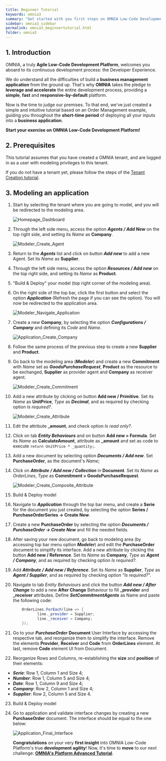```yaml
---
title: Beginner Tutorial
keywords: omnia3
summary: "Get started with you first steps on OMNIA Low-Code Development Platform"
sidebar: omnia3_sidebar
permalink: omnia3_beginnertutorial.html
folder: omnia3
---
```


## 1. Introduction

OMNIA, a truly **Agile Low-Code Development Platform**, welcomes you aboard to its continuous development process: the Developer Experience.

We do understand all the difficulties of build a **business management application** from the ground up. That's why **OMNIA** takes the pledge to **leverage and accelerate** the entire development process, providing a **simple**, **fast** and **responsive-by-default** platform.

Now is the time to judge our premises. To that end, we've just created a simple and intuitive tutorial based on an Order Management example, guiding you throughout the **short-time period** of deploying all your inputs into a **business application**.

**Start your exercise on OMNIA Low-Code Development Platform!**

## 2. Prerequisites

This tutorial assumes that you have created a OMNIA tenant, and are logged in as a user with modeling privileges to this tenant.

If you do not have a tenant yet, please follow the steps of the [Tenant Creation tutorial](omnia3_tenantcreation.html).

## 3. Modeling an application

1. Start by selecting the tenant where you are going to model, and you will be redirected to the modeling area.
 
    ![Homepage_Dashboard](/images/tutorials/beginner/Modeler-Homepage.PNG)
 
2. Through the left side menu, access the option ***Agents / Add New*** on the top right side, and setting its *Name* as **Company**.

    ![Modeler_Create_Agent](/images/tutorials/beginner/Modeler-Create-Agent.PNG)

3. Return to the ***Agents*** list and click on button ***Add new*** to add a new Agent. Set its *Name* as **Supplier**.

4. Through the left side menu, access the option ***Resources / Add new*** on the top right side, and setting its *Name* as **Product**.

5. "Build & Deploy" your model (top right corner of the modeling area).

6. On the right side of the top bar, click the first button and select the option ***Application*** (Refresh the page if you can see the option). You will now be redirected to the application area. 

    ![Modeler_Navigate_Application](/images/tutorials/beginner/Modeler-Navigate-Application.PNG)
    
7. Create a new **Company**, by selecting the option ***Configurations / Company*** and defining its *Code* and *Name*.

    ![Application_Create_Company](/images/tutorials/beginner/Application-Create-Company.PNG)

8.  Follow the same process of the previous step to create a new **Supplier** and **Product**.

9. Go back to the modeling area (***Modeler***) and create a new **Commitment** with *Name* set as ***GoodsPurchaseRequest***, **Product** as the resource to be exchanged, **Supplier** as provider agent and **Company** as receiver agent.

    ![Modeler_Create_Commitment](/images/tutorials/beginner/Modeler-Create-Commitment.PNG)

10. Add a new attribute by clicking on button **Add new / Primitive**. Set its *Name* as **UnitPrice**, *Type* as ***Decimal***, and as required by checking option *Is required?*.

    ![Modeler_Create_Attribute](/images/tutorials/beginner/Modeler-Create-Attribute.PNG)

11. Edit the attribute **_amount**, and check option *Is read only?*.

12. Click on tab ***Entity Behaviours*** and on button **Add new > Formula**. Set its *Name* as **CalculateAmount**, attribute as **_amount** and set as code to execute `return UnitPrice * _quantity;`.

13. Add a new document by selecting option ***Documents / Add new***. Set **PurchaseOrder**, as the document's *Name*;

14. Click on ***Attribute / Add new / Collection*** in **Document**. Set its *Name* as *OrderLines*, *Type* as **Commitment > GoodsPurchaseRequest**.

    ![Modeler_Create_Composite_Attribute](/images/tutorials/beginner/Modeler-Create-OrderLines-Attribute.PNG)

15. Build & Deploy model

16. Navigate to ***Application*** through the top bar menu, and create a **Serie** for the document you just created, by selecting the option **Series / PurchaseOrderSeries -> Create New**.

17. Create a new **PurchaseOrder** by selecting the option ***Documents / PurchaseOrder -> Create New*** and fill the needed fields.

18. After saving your new document, go back to modeling area (by accessing top bar menu option ***Modeler***) and edit the **PurchaseOrder** document to simplify its interface. Add a new attribute by clicking the button **Add new / Reference**. Set its *Name* as **Company**, *Type* as ***Agent / Company***, and as required by checking option *Is required?*.

19. Add ***Attribute / Add new / Reference***. Set its *Name* as **Supplier**, *Type* as ***Agent / Supplier***, and as required by checking option "*Is required?*". 

20. Navigate to tab *Entity Behaviours* and click the button ***Add new / After Change*** to add a new **After Change** Behaviour to fill **_provider** and **_receiver** attributes. Define ***SetCommitmentAgents*** as Name and paste the following code:

    ```C#
        OrderLines.ForEach(line => {
	           line._provider = Supplier;
	           line._receiver = Company;
        });
    ```

21. Go to your ***PurchaseOrder*** **Document** User Interface by accessing the respective tab, and reorganize them to simplify the interface. Remove the elements **Provider**, **Receiver**  and **Code** from **OrderLines** element. At last, remove **Code** element UI from Document.

22. Reorganize Rows and Columns, re-establishing the **size** and **position** of their elements:
  * ***Serie***: Row 1, Column 1 and Size 4; 
  * ***Number***: Row 1, Column 5 and Size 4; 
  * ***Date***: Row 1, Column 9 and Size 4; 
  * ***Company***: Row 2, Column 1 and Size 4;
  * ***Supplier***: Row 2, Column 5 and Size 4.

23. Build & Deploy model

24. Go to application and validate interface changes by creating a new **PurchaseOrder** document. The interface should be equal to the one below:

    ![Application_Final_Interface](/images/tutorials/beginner/Application-View-PurchaseOrder.PNG)


    **Congratulations** on your very **first insight** into OMNIA Low-Code Platform's true **development agility**! Now, it's time to **move** to our next challenge: [**OMNIA's Platform Advanced Tutorial**](omnia3_advancedtutorial.html). 
